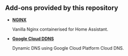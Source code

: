 ## Add-ons provided by this repository

- **[NGINX](/nginx/README.md)**

    Vanilla Nginx containerised for Home Assistant.

- **[Google Cloud DDNS](/google_cloud_ddns/README.md)**

    Dynamic DNS using Google Cloud Platform Cloud DNS.
